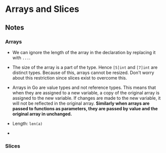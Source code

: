 # Arrays and Slices


## Notes

### Arrays
- We can ignore the length of the array in the declaration by replacing it with ```...```.

- The size of the array is a part of the type. Hence ```[5]int``` and ```[7]int``` are distinct types. Because of this, arrays cannot be resized. Don't worry about this restriction since slices exist to overcome this.

- Arrays in Go are value types and not reference types. This means that when they are assigned to a new variable, a copy of the original array is assigned to the new variable. If changes are made to the new variable, it will not be reflected in the original array. __Similarly when arrays are passed to functions as parameters, they are passed by value and the original array in unchanged.__

- Length: ```len(a)```

- 
### Slices

